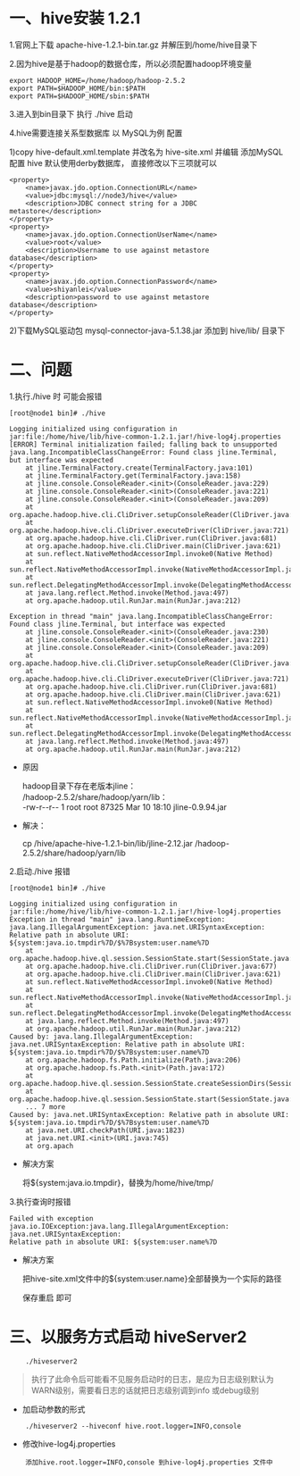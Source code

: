 # 一、hive安装 1.2.1 
	
1.官网上下载 apache-hive-1.2.1-bin.tar.gz 并解压到/home/hive目录下

2.因为hive是基于hadoop的数据仓库，所以必须配置hadoop环境变量 

	export HADOOP_HOME=/home/hadoop/hadoop-2.5.2
	export PATH=$HADOOP_HOME/bin:$PATH
	export PATH=$HADOOP_HOME/sbin:$PATH
	
3.进入到bin目录下  执行 ./hive 启动

4.hive需要连接关系型数据库   以 MySQL为例 配置

1)copy hive-default.xml.template 并改名为 hive-site.xml 并编辑 添加MySQL配置    hive 默认使用derby数据库，
	直接修改以下三项就可以

	<property>
	    <name>javax.jdo.option.ConnectionURL</name>
	    <value>jdbc:mysql://node3/hive</value>
	    <description>JDBC connect string for a JDBC metastore</description>
	</property>
	<property>
	    <name>javax.jdo.option.ConnectionUserName</name>
	    <value>root</value>
	    <description>Username to use against metastore database</description>
	</property>
	<property>
	    <name>javax.jdo.option.ConnectionPassword</name>
	    <value>shiyanlei</value>
	    <description>password to use against metastore database</description>
	</property>

2)下载MySQL驱动包 mysql-connector-java-5.1.38.jar 添加到 hive/lib/ 目录下

# 二、问题

1.执行./hive 时 可能会报错

	[root@node1 bin]# ./hive

	Logging initialized using configuration in jar:file:/home/hive/lib/hive-common-1.2.1.jar!/hive-log4j.properties
	[ERROR] Terminal initialization failed; falling back to unsupported
	java.lang.IncompatibleClassChangeError: Found class jline.Terminal, but interface was expected
		at jline.TerminalFactory.create(TerminalFactory.java:101)
		at jline.TerminalFactory.get(TerminalFactory.java:158)
		at jline.console.ConsoleReader.<init>(ConsoleReader.java:229)
		at jline.console.ConsoleReader.<init>(ConsoleReader.java:221)
		at jline.console.ConsoleReader.<init>(ConsoleReader.java:209)
		at org.apache.hadoop.hive.cli.CliDriver.setupConsoleReader(CliDriver.java:787)
		at org.apache.hadoop.hive.cli.CliDriver.executeDriver(CliDriver.java:721)
		at org.apache.hadoop.hive.cli.CliDriver.run(CliDriver.java:681)
		at org.apache.hadoop.hive.cli.CliDriver.main(CliDriver.java:621)
		at sun.reflect.NativeMethodAccessorImpl.invoke0(Native Method)
		at sun.reflect.NativeMethodAccessorImpl.invoke(NativeMethodAccessorImpl.java:62)
		at sun.reflect.DelegatingMethodAccessorImpl.invoke(DelegatingMethodAccessorImpl.java:43)
		at java.lang.reflect.Method.invoke(Method.java:497)
		at org.apache.hadoop.util.RunJar.main(RunJar.java:212)
	
	Exception in thread "main" java.lang.IncompatibleClassChangeError: Found class jline.Terminal, but interface was expected
		at jline.console.ConsoleReader.<init>(ConsoleReader.java:230)
		at jline.console.ConsoleReader.<init>(ConsoleReader.java:221)
		at jline.console.ConsoleReader.<init>(ConsoleReader.java:209)
		at org.apache.hadoop.hive.cli.CliDriver.setupConsoleReader(CliDriver.java:787)
		at org.apache.hadoop.hive.cli.CliDriver.executeDriver(CliDriver.java:721)
		at org.apache.hadoop.hive.cli.CliDriver.run(CliDriver.java:681)
		at org.apache.hadoop.hive.cli.CliDriver.main(CliDriver.java:621)
		at sun.reflect.NativeMethodAccessorImpl.invoke0(Native Method)
		at sun.reflect.NativeMethodAccessorImpl.invoke(NativeMethodAccessorImpl.java:62)
		at sun.reflect.DelegatingMethodAccessorImpl.invoke(DelegatingMethodAccessorImpl.java:43)
		at java.lang.reflect.Method.invoke(Method.java:497)
		at org.apache.hadoop.util.RunJar.main(RunJar.java:212)
		
* 原因

	hadoop目录下存在老版本jline：<br/>
	/hadoop-2.5.2/share/hadoop/yarn/lib：<br/>
	-rw-r--r-- 1 root root  87325 Mar 10 18:10 jline-0.9.94.jar

* 解决：

	cp /hive/apache-hive-1.2.1-bin/lib/jline-2.12.jar /hadoop-2.5.2/share/hadoop/yarn/lib
	
2.启动./hive 报错

	[root@node1 bin]# ./hive

	Logging initialized using configuration in jar:file:/home/hive/lib/hive-common-1.2.1.jar!/hive-log4j.properties
	Exception in thread "main" java.lang.RuntimeException: java.lang.IllegalArgumentException: java.net.URISyntaxException: Relative path in absolute URI: ${system:java.io.tmpdir%7D/$%7Bsystem:user.name%7D
		at org.apache.hadoop.hive.ql.session.SessionState.start(SessionState.java:522)
		at org.apache.hadoop.hive.cli.CliDriver.run(CliDriver.java:677)
		at org.apache.hadoop.hive.cli.CliDriver.main(CliDriver.java:621)
		at sun.reflect.NativeMethodAccessorImpl.invoke0(Native Method)
		at sun.reflect.NativeMethodAccessorImpl.invoke(NativeMethodAccessorImpl.java:62)
		at sun.reflect.DelegatingMethodAccessorImpl.invoke(DelegatingMethodAccessorImpl.java:43)
		at java.lang.reflect.Method.invoke(Method.java:497)
		at org.apache.hadoop.util.RunJar.main(RunJar.java:212)
	Caused by: java.lang.IllegalArgumentException: java.net.URISyntaxException: Relative path in absolute URI: ${system:java.io.tmpdir%7D/$%7Bsystem:user.name%7D
		at org.apache.hadoop.fs.Path.initialize(Path.java:206)
		at org.apache.hadoop.fs.Path.<init>(Path.java:172)
		at org.apache.hadoop.hive.ql.session.SessionState.createSessionDirs(SessionState.java:563)
		at org.apache.hadoop.hive.ql.session.SessionState.start(SessionState.java:508)
		... 7 more
	Caused by: java.net.URISyntaxException: Relative path in absolute URI: ${system:java.io.tmpdir%7D/$%7Bsystem:user.name%7D
		at java.net.URI.checkPath(URI.java:1823)
		at java.net.URI.<init>(URI.java:745)
		at org.apach
		
* 解决方案
	
	将${system:java.io.tmpdir}，替换为/home/hive/tmp/
	
3.执行查询时报错
	
	Failed with exception java.io.IOException:java.lang.IllegalArgumentException: java.net.URISyntaxException: 
	Relative path in absolute URI: ${system:user.name%7D

* 解决方案

	把hive-site.xml文件中的${system:user.name}全部替换为一个实际的路径 
	
	保存重启 即可
	
# 三、以服务方式启动 hiveServer2

```
	./hiveserver2
```

> 执行了此命令后可能看不见服务启动时的日志，是应为日志级别默认为WARN级别，需要看日志的话就把日志级别调到info 或debug级别

* 加启动参数的形式

```
	./hiveserver2 --hiveconf hive.root.logger=INFO,console
```
	
* 修改hive-log4j.properties
	
```
	添加hive.root.logger=INFO,console 到hive-log4j.properties 文件中
```
	
	